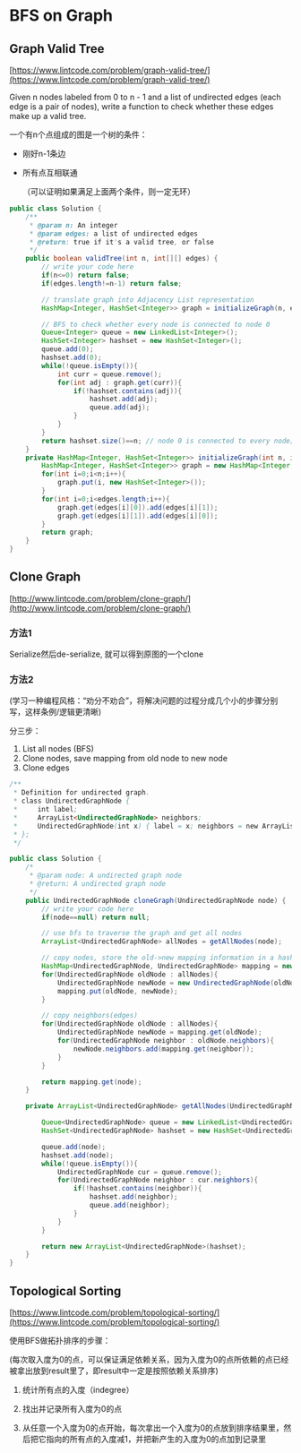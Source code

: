 # BFS on Graph

## Graph Valid Tree

[https://www.lintcode.com/problem/graph-valid-tree/](https://www.lintcode.com/problem/graph-valid-tree/)

Given n nodes labeled from 0 to n - 1 and a list of undirected edges \(each edge is a pair of nodes\), write a function to check whether these edges make up a valid tree.

一个有n个点组成的图是一个树的条件：

* 刚好n-1条边
* 所有点互相联通

  （可以证明如果满足上面两个条件，则一定无环）

```java
public class Solution {
    /**
     * @param n: An integer
     * @param edges: a list of undirected edges
     * @return: true if it's a valid tree, or false
     */
    public boolean validTree(int n, int[][] edges) {
        // write your code here
        if(n<=0) return false;
        if(edges.length!=n-1) return false;

        // translate graph into Adjacency List representation
        HashMap<Integer, HashSet<Integer>> graph = initializeGraph(n, edges);

        // BFS to check whether every node is connected to node 0
        Queue<Integer> queue = new LinkedList<Integer>();
        HashSet<Integer> hashset = new HashSet<Integer>();
        queue.add(0);
        hashset.add(0);
        while(!queue.isEmpty()){
            int curr = queue.remove();
            for(int adj : graph.get(curr)){
                if(!hashset.contains(adj)){
                    hashset.add(adj);
                    queue.add(adj);
                }
            }
        }
        return hashset.size()==n; // node 0 is connected to every node; meaning entire graph is connected
    }
    private HashMap<Integer, HashSet<Integer>> initializeGraph(int n, int[][] edges){
        HashMap<Integer, HashSet<Integer>> graph = new HashMap<Integer, HashSet<Integer>>();
        for(int i=0;i<n;i++){
            graph.put(i, new HashSet<Integer>());
        }
        for(int i=0;i<edges.length;i++){
            graph.get(edges[i][0]).add(edges[i][1]);
            graph.get(edges[i][1]).add(edges[i][0]);
        }
        return graph;
    }
}
```

## Clone Graph

[http://www.lintcode.com/problem/clone-graph/](http://www.lintcode.com/problem/clone-graph/)

### 方法1

Serialize然后de-serialize, 就可以得到原图的一个clone

### 方法2

\(学习一种编程风格：“劝分不劝合”，将解决问题的过程分成几个小的步骤分别写，这样条例/逻辑更清晰\)

分三步：

1. List all nodes \(BFS\)
2. Clone nodes, save mapping from old node to new node
3. Clone edges

```java
/**
 * Definition for undirected graph.
 * class UndirectedGraphNode {
 *     int label;
 *     ArrayList<UndirectedGraphNode> neighbors;
 *     UndirectedGraphNode(int x) { label = x; neighbors = new ArrayList<UndirectedGraphNode>(); }
 * };
 */

public class Solution {
    /*
     * @param node: A undirected graph node
     * @return: A undirected graph node
     */
    public UndirectedGraphNode cloneGraph(UndirectedGraphNode node) {
        // write your code here
        if(node==null) return null;

        // use bfs to traverse the graph and get all nodes
        ArrayList<UndirectedGraphNode> allNodes = getAllNodes(node);

        // copy nodes, store the old->new mapping information in a hash map
        HashMap<UndirectedGraphNode, UndirectedGraphNode> mapping = new HashMap<>();
        for(UndirectedGraphNode oldNode : allNodes){
            UndirectedGraphNode newNode = new UndirectedGraphNode(oldNode.label);
            mapping.put(oldNode, newNode);
        }

        // copy neighbors(edges)
        for(UndirectedGraphNode oldNode : allNodes){
            UndirectedGraphNode newNode = mapping.get(oldNode);
            for(UndirectedGraphNode neighbor : oldNode.neighbors){
                newNode.neighbors.add(mapping.get(neighbor));
            }
        }

        return mapping.get(node);
    }

    private ArrayList<UndirectedGraphNode> getAllNodes(UndirectedGraphNode node){

        Queue<UndirectedGraphNode> queue = new LinkedList<UndirectedGraphNode>();
        HashSet<UndirectedGraphNode> hashset = new HashSet<UndirectedGraphNode>();

        queue.add(node);
        hashset.add(node);
        while(!queue.isEmpty()){
            UndirectedGraphNode cur = queue.remove();
            for(UndirectedGraphNode neighbor : cur.neighbors){
                if(!hashset.contains(neighbor)){
                    hashset.add(neighbor);
                    queue.add(neighbor);
                }
            }
        }

        return new ArrayList<UndirectedGraphNode>(hashset);
    }
}
```

## Topological Sorting

[https://www.lintcode.com/problem/topological-sorting/](https://www.lintcode.com/problem/topological-sorting/)

使用BFS做拓扑排序的步骤：

\(每次取入度为0的点，可以保证满足依赖关系，因为入度为0的点所依赖的点已经被拿出放到result里了，即result中一定是按照依赖关系排序\)

1. 统计所有点的入度（indegree）

2. 找出并记录所有入度为0的点

3. 从任意一个入度为0的点开始，每次拿出一个入度为0的点放到排序结果里，然后把它指向的所有点的入度减1，并把新产生的入度为0的点加到记录里





